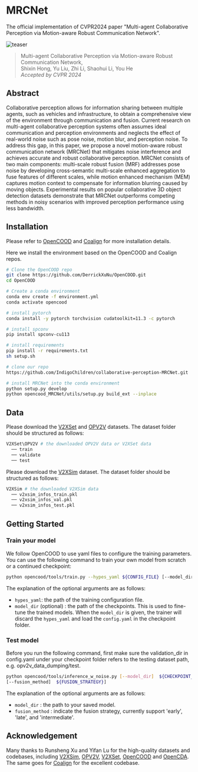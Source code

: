 # MRCNet
The official implementation of CVPR2024 paper "Multi-agent Collaborative Perception via Motion-aware Robust Communication
Network".

![teaser](images/fig1.png)

> Multi-agent Collaborative Perception via Motion-aware Robust Communication
Network,            
> Shixin Hong, Yu Liu, Zhi Li, Shaohui Li, You He <br>
> *Accepted by CVPR 2024*

## Abstract

Collaborative perception allows for information sharing between multiple agents, such as vehicles and infrastructure, to obtain a comprehensive view of the environment through communication and fusion. Current research on multi-agent collaborative perception systems often assumes ideal communication and perception environments and neglects the effect of real-world noise such as pose noise, motion blur, and perception noise. To address this gap, in this paper, we propose a novel motion-aware robust communication network (MRCNet) that mitigates noise interference and achieves accurate and robust collaborative perception. MRCNet consists of two main components: multi-scale robust fusion (MRF) addresses pose noise by developing cross-semantic multi-scale enhanced aggregation to fuse features of different scales, while motion enhanced mechanism (MEM) captures motion context to compensate for information blurring caused by moving objects. Experimental results on popular collaborative 3D object detection datasets demonstrate that MRCNet outperforms competing methods in noisy scenarios with improved perception performance using less bandwidth.

## Installation
Please refer to [OpenCOOD](https://opencood.readthedocs.io/en/latest/md_files/installation.html) and [Coalign](https://github.com/yifanlu0227/CoAlign?tab=readme-ov-file) for more installation details.

Here we install the environment based on the OpenCOOD and Coalign repos.

```bash
# Clone the OpenCOOD repo
git clone https://github.com/DerrickXuNu/OpenCOOD.git
cd OpenCOOD

# Create a conda environment
conda env create -f environment.yml
conda activate opencood

# install pytorch
conda install -y pytorch torchvision cudatoolkit=11.3 -c pytorch

# install spconv 
pip install spconv-cu113

# install requirements
pip install -r requirements.txt
sh setup.sh

# clone our repo
https://github.com/IndigoChildren/collaborative-perception-MRCNet.git

# install MRCNet into the conda environment
python setup.py develop
python opencood_MRCNet/utils/setup.py build_ext --inplace
```

## Data
Please download the [V2XSet](https://drive.google.com/drive/folders/1r5sPiBEvo8Xby-nMaWUTnJIPK6WhY1B6) and [OPV2V](https://drive.google.com/drive/folders/1dkDeHlwOVbmgXcDazZvO6TFEZ6V_7WUu) datasets. The dataset folder should be structured as follows:
```sh
V2XSet\OPV2V # the downloaded OPV2V data or V2XSet data
  ── train
  ── validate
  ── test
```
Please download the [V2XSim](https://drive.google.com/drive/folders/16_KkyjV9gVFxvj2YDCzQm1s9bVTwI0Fw) dataset. The dataset folder should be structured as follows:
```sh
V2XSim # the downloaded V2XSim data
  ── v2xsim_infos_train.pkl
  ── v2xsim_infos_val.pkl
  ── v2xsim_infos_test.pkl
```
## Getting Started


### Train your model
We follow OpenCOOD to use yaml files to configure the training parameters. You can use the following command to train your own model from scratch or a continued checkpoint:
```sh
python opencood/tools/train.py --hypes_yaml ${CONFIG_FILE} [--model_dir ${CHECKPOINT_FOLDER}] 
```
The explanation of the optional arguments are as follows:
- `hypes_yaml`: the path of the training configuration file.
- `model_dir` (optional) : the path of the checkpoints. This is used to fine-tune the trained models. When the `model_dir` is
given, the trainer will discard the `hypes_yaml` and load the `config.yaml` in the checkpoint folder.

### Test model
Before you run the following command, first make sure the validation_dir in config.yaml under your checkpoint folder refers to the testing dataset path, e.g. opv2v_data_dumping/test.
```sh
python opencood/tools/inference_w_noise.py [--model_dir]  ${CHECKPOINT_FOLDER}]
[--fusion_method]  ${FUSION_STRATEGY}]
```
The explanation of the optional arguments are as follows:
- `model_dir` : the path to your saved model.
- `fusion_method` :  indicate the fusion strategy, currently support 'early', 'late', and 'intermediate'.

## Acknowledgement
Many thanks to Runsheng Xu and Yifan Lu for the high-quality datasets and codebases, including [V2XSim](https://drive.google.com/drive/folders/16_KkyjV9gVFxvj2YDCzQm1s9bVTwI0Fw), [OPV2V](https://drive.google.com/drive/folders/1dkDeHlwOVbmgXcDazZvO6TFEZ6V_7WUu), [V2XSet](https://drive.google.com/drive/folders/1r5sPiBEvo8Xby-nMaWUTnJIPK6WhY1B6), [OpenCOOD](https://github.com/DerrickXuNu/OpenCOOD) and [OpenCDA](https://github.com/ucla-mobility/OpenCDA). The same goes for [Coalign](https://github.com/yifanlu0227/CoAlign?tab=readme-ov-file) for the excellent codebase.